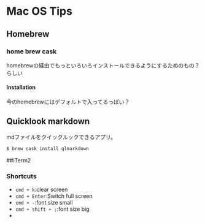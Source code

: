 # Mac OS Tips
## Homebrew
### home brew cask
homebrewの経由でもっといろいろインストールできるようにするためのもの？らしい
#### Installation
今のhomebrewにはデフォルトで入ってるっぽい？
## Quicklook markdown
mdファイルをクイックルックできるアプリ。
```bash
$ brew cask install qlmarkdown
```

##iTerm2
### Shortcuts
- `cmd + k`:clear screen
- `cmd + Enter`:Switch full screen
- `cmd + -`:font size small
- `cmd + shift + ;`:font size big
-
